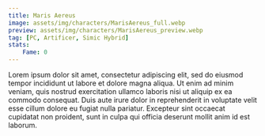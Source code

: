 ```yaml
---
title: Maris Aereus
image: assets/img/characters/MarisAereus_full.webp
preview: assets/img/characters/MarisAereus_preview.webp
tag: [PC, Artificer, Simic Hybrid]
stats:
    Fame: 0
---
```


Lorem ipsum dolor sit amet, consectetur adipiscing elit, sed do eiusmod tempor incididunt ut labore et dolore magna aliqua. Ut enim ad minim veniam, quis nostrud exercitation ullamco laboris nisi ut aliquip ex ea commodo consequat. Duis aute irure dolor in reprehenderit in voluptate velit esse cillum dolore eu fugiat nulla pariatur. Excepteur sint occaecat cupidatat non proident, sunt in culpa qui officia deserunt mollit anim id est laborum.